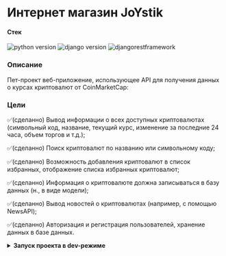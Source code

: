# **Интернет магазин JoYstik** 

#### **Стек**
![python version](https://img.shields.io/badge/Python-3.11-green)
![django version](https://img.shields.io/badge/Django-4.2-green)
![djangorestframework](https://img.shields.io/badge/Djangorestframework-3.14-green)

### **Описание**
Пет-проект веб-приложение, использующее API для получения данных о курсах криптовалют от CoinMarketCap:

### **Цели**
 
:white_check_mark:(сделанно)  Вывод информации о всех доступных криптовалютах (символьный код, название, текущий курс, изменение за последние 24 часа, объем торгов и т.д.);
 
:white_check_mark:(сделанно)  Поиск криптовалют по названию или символьному коду;

:white_check_mark:(сделанно)  Возможность добавления криптовалют в список избранных, отображение списка избранных криптовалют;

:white_check_mark:(сделанно)  Информация о криптовалюте должна записываться в базу данных (н., в виде модели);

:white_check_mark:(сделанно)  Вывод новостей о криптовалютах (например, с помощью NewsAPI);

:white_check_mark:(сделанно)  Авторизация и регистрация пользователей, хранение данных в базе данных.

<details>
<summary>
<b>Запуск проекта в dev-режиме 
</summary>
Инструкция ориентирована на операционную систему windows и утилиту git bash.<br/>
Для прочих инструментов используйте аналоги команд для вашего окружения.

1. Клонируйте репозиторий и перейдите в него в командной строке:

```
git clone git@github.com:Shkitskiy94/CoinMarketCap_drf_api.git
```

2. Установите и активируйте виртуальное окружение
```
python -m venv venv
``` 
```
source venv/Scripts/activate
```
```
cd coinmarketcup
```
3. Установите зависимости из файла requirements.txt
```
pip install -r requirements.txt
```

4. В папке с файлом manage.py выполните миграции:
```
python manage.py migrate
```

5. В папке с файлом manage.py запустите сервер, выполнив команду:
```
python manage.py runserver
```

6. В корневой папке создайте файл .env со следующим содержимым:
```
LIMIT = 5000
START = 1
CRYPTO_API_KEY = '<ваш_api_key>' получить можно по адресу (https://coinmarketcap.com/api/)
NEWS_API_KEY = '93a64ac837c34869a6bf2f162e4963cd' получить можно по адресу (https://newsapi.org/)
```